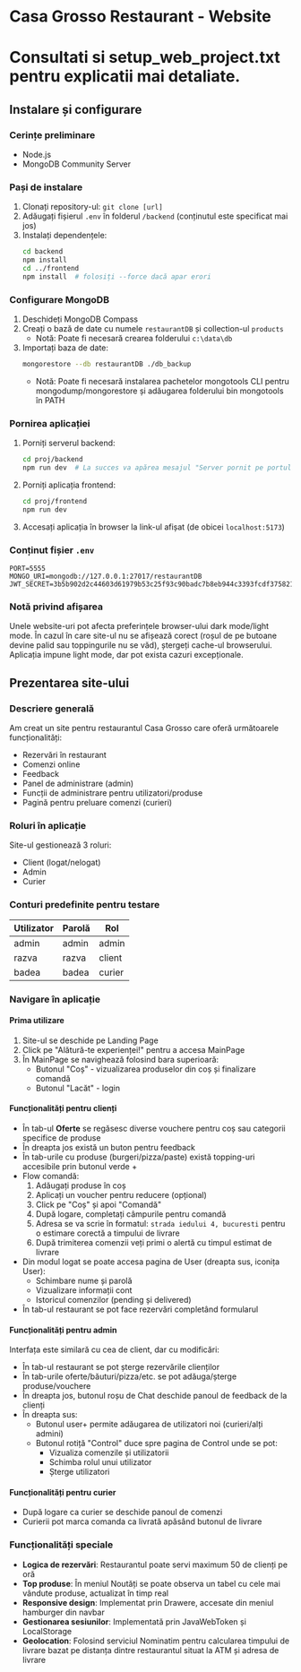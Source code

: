 # Casa Grosso Restaurant - Website

# Consultati si setup_web_project.txt pentru explicatii mai detaliate.

## Instalare și configurare

### Cerințe preliminare
- Node.js
- MongoDB Community Server

### Pași de instalare
1. Clonați repository-ul: `git clone [url]`
2. Adăugați fișierul `.env` în folderul `/backend` (conținutul este specificat mai jos)
3. Instalați dependențele:
   ```bash
   cd backend
   npm install
   cd ../frontend
   npm install  # folosiți --force dacă apar erori
   ```

### Configurare MongoDB
1. Deschideți MongoDB Compass
2. Creați o bază de date cu numele `restaurantDB` și collection-ul `products`
   - Notă: Poate fi necesară crearea folderului `c:\data\db`
3. Importați baza de date:
   ```bash
   mongorestore --db restaurantDB ./db_backup
   ```
   - Notă: Poate fi necesară instalarea pachetelor mongotools CLI pentru mongodump/mongorestore și adăugarea folderului bin mongotools în PATH

### Pornirea aplicației
1. Porniți serverul backend:
   ```bash
   cd proj/backend
   npm run dev  # La succes va apărea mesajul "Server pornit pe portul 5555"
   ```
2. Porniți aplicația frontend:
   ```bash
   cd proj/frontend
   npm run dev
   ```
3. Accesați aplicația în browser la link-ul afișat (de obicei `localhost:5173`)

### Conținut fișier `.env`
```
PORT=5555
MONGO_URI=mongodb://127.0.0.1:27017/restaurantDB
JWT_SECRET=3b5b902d2c44603d61979b53c25f93c90badc7b8eb944c3393fcdf375821145c
```

### Notă privind afișarea
Unele website-uri pot afecta preferințele browser-ului dark mode/light mode. În cazul în care site-ul nu se afișează corect (roșul de pe butoane devine palid sau toppingurile nu se văd), ștergeți cache-ul browserului. Aplicația impune light mode, dar pot exista cazuri excepționale.

## Prezentarea site-ului

### Descriere generală
Am creat un site pentru restaurantul Casa Grosso care oferă următoarele funcționalități:
- Rezervări în restaurant
- Comenzi online
- Feedback
- Panel de administrare (admin)
- Funcții de administrare pentru utilizatori/produse
- Pagină pentru preluare comenzi (curieri)

### Roluri în aplicație
Site-ul gestionează 3 roluri:
- Client (logat/nelogat)
- Admin
- Curier

### Conturi predefinite pentru testare
| Utilizator | Parolă | Rol |
|------------|--------|-----|
| admin      | admin  | admin |
| razva      | razva  | client |
| badea      | badea  | curier |

### Navigare în aplicație

#### Prima utilizare
1. Site-ul se deschide pe Landing Page
2. Click pe "Alătură-te experienței!" pentru a accesa MainPage
3. În MainPage se navighează folosind bara superioară:
   - Butonul "Coș" - vizualizarea produselor din coș și finalizare comandă
   - Butonul "Lacăt" - login

#### Funcționalități pentru clienți
- În tab-ul **Oferte** se regăsesc diverse vouchere pentru coș sau categorii specifice de produse
- În dreapta jos există un buton pentru feedback
- În tab-urile cu produse (burgeri/pizza/paste) există topping-uri accesibile prin butonul verde +
- Flow comandă:
  1. Adăugați produse în coș
  2. Aplicați un voucher pentru reducere (opțional)
  3. Click pe "Coș" și apoi "Comandă"
  4. După logare, completați câmpurile pentru comandă
  5. Adresa se va scrie în formatul: `strada iedului 4, bucuresti` pentru o estimare corectă a timpului de livrare
  6. După trimiterea comenzii veți primi o alertă cu timpul estimat de livrare
- Din modul logat se poate accesa pagina de User (dreapta sus, iconița User):
  - Schimbare nume și parolă
  - Vizualizare informații cont
  - Istoricul comenzilor (pending și delivered)
- În tab-ul restaurant se pot face rezervări completând formularul

#### Funcționalități pentru admin
Interfața este similară cu cea de client, dar cu modificări:
- În tab-ul restaurant se pot șterge rezervările clienților
- În tab-urile oferte/băuturi/pizza/etc. se pot adăuga/șterge produse/vouchere
- În dreapta jos, butonul roșu de Chat deschide panoul de feedback de la clienți
- În dreapta sus:
  - Butonul user+ permite adăugarea de utilizatori noi (curieri/alți admini)
  - Butonul rotiță "Control" duce spre pagina de Control unde se pot:
    - Vizualiza comenzile și utilizatorii
    - Schimba rolul unui utilizator
    - Șterge utilizatori

#### Funcționalități pentru curier
- După logare ca curier se deschide panoul de comenzi
- Curierii pot marca comanda ca livrată apăsând butonul de livrare

### Funcționalități speciale
- **Logica de rezervări**: Restaurantul poate servi maximum 50 de clienți pe oră
- **Top produse**: În meniul Noutăți se poate observa un tabel cu cele mai vândute produse, actualizat în timp real
- **Responsive design**: Implementat prin Drawere, accesate din meniul hamburger din navbar
- **Gestionarea sesiunilor**: Implementată prin JavaWebToken și LocalStorage
- **Geolocation**: Folosind serviciul Nominatim pentru calcularea timpului de livrare bazat pe distanța dintre restaurantul situat la ATM și adresa de livrare
